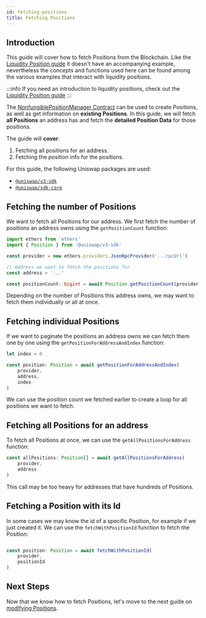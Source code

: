 ```yaml
---
id: fetching-positions
title: Fetching Positions
---
```


## Introduction

This guide will cover how to fetch Positions from the Blockchain.
Like the [Liquidity Position guide](./01-position-data.md) it doesn't have an accompanying example, nevertheless the concepts and functions used here can be found among the various examples that interact with liquidity positions.

:::info
If you need an introduction to liquidity positions, check out the [Liquidity Position guide](./01-position-data.md)
:::

The [NonfungiblePositionManager Contract](../../../../contracts/v3/reference/periphery/NonfungiblePositionManager.md) can be used to create Positions, as well as get information on **existing Positions**.
In this guide, we will fetch **all Positions** an address has and fetch the **detailed Position Data** for those positions.

The guide will **cover**:

1. Fetching all positions for an address.
2. Fetching the position info for the positions.

For this guide, the following Uniswap packages are used:

- [`@uniswap/v3-sdk`](https://www.npmjs.com/package/@uniswap/v3-sdk)
- [`@uniswap/sdk-core`](https://www.npmjs.com/package/@uniswap/sdk-core)

## Fetching the number of Positions

We want to fetch all Positions for our address.
We first fetch the number of positions an address owns using the `getPositionCount` function:

```typescript
import ethers from 'ethers'
import { Position } from '@uniswap/v3-sdk'

const provider = new ethers.providers.JsonRpcProvider('...rpcUrl')

// Address we want to fetch the positions for
const address = '...'

const positionCount: bigint = await Position.getPositionCount(provider, address)
```

Depending on the number of Positions this address owns, we may want to fetch them individually or all at once.

## Fetching individual Positions

If we want to paginate the positions an address owns we can fetch them one by one using the `getPositionForAddressAndIndex` function:

```typescript
let index = 0

const position: Position = await getPositionForAddressAndIndex(
    provider,
    address,
    index
)
```

We can use the position count we fetched earlier to create a loop for all positions we want to fetch.

## Fetching all Positions for an address

To fetch all Positions at once, we can use the `getAllPositionsForAddress` function:

```typescript
const allPositions: Position[] = await getAllPositionsForAddress(
    provider,
    address
)
```

This call may be too heavy for addresses that have hundreds of Positions.

## Fetching a Position with its Id

In some cases we may know the id of a specific Position, for example if we just created it.
We can use the `fetchWithPositionId` function to fetch the Position:

```typescript

const position: Position = await fetchWithPositionId(
    provider,
    positionId
)
```

## Next Steps

Now that we know how to fetch Positions, let's move to the next guide on [modifying Positions](./04-modifying-position.md).
